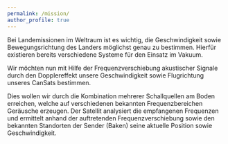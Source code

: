 ```yaml
---
permalink: /mission/
author_profile: true
---
```

Bei Landemissionen im Weltraum ist es wichtig, die Geschwindigkeit sowie Bewegungsrichtung des Landers möglichst genau zu bestimmen. Hierfür existieren bereits verschiedene Systeme für den Einsatz im Vakuum.

Wir möchten nun mit Hilfe der Frequenzverschiebung akustischer Signale durch den Dopplereffekt unsere Geschwindigkeit sowie Flugrichtung unseres CanSats bestimmen. 

Dies wollen wir durch die Kombination mehrerer Schallquellen am Boden erreichen, welche auf verschiedenen bekannten Frequenzbereichen Geräusche erzeugen. Der Satellit analysiert die empfangenen Frequenzen und ermittelt anhand der auftretenden Frequenzverschiebung sowie den bekannten Standorten der Sender (Baken) seine aktuelle Position sowie Geschwindigkeit.

